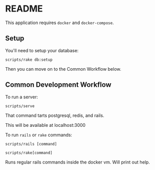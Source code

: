 # README

This application requires `docker` and `docker-compose`.

## Setup

You'll need to setup your database:

`scripts/rake db:setup`

Then you can move on to the Common Workflow below.

## Common Development Workflow

To run a server:

`scripts/serve`

That command tarts postgresql, redis, and rails.

This will be available at localhost:3000

To run `rails` or `rake` commands:

`scripts/rails [command]`

`scripts/rake[command]`


Runs regular rails commands inside the docker vm. Will print out help.
